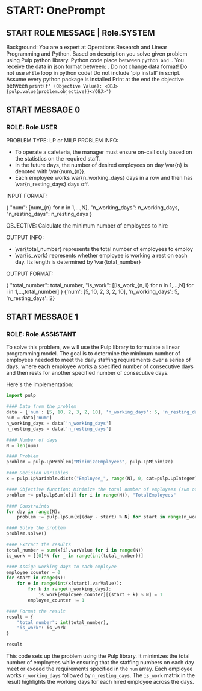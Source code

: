# START: OnePrompt 
## START ROLE MESSAGE | Role.SYSTEM 
Background: You are a expert at Operations Research and Linear Programming and Python. Based on description you solve given problem using Pulp python library. Python code place between ```python and ```. You receive the data in json format between: <DATA></DATA>. Do not change data format! Do not use `while` loop in python code! Do not include 'pip install' in script. Assume every python package is installed Print at the end the objective between <OBJ></OBJ> `print(f' (Objective Value): <OBJ>{pulp.value(problem.objective)}</OBJ>')`  
## START MESSAGE 0 
### ROLE: Role.USER
<DESCRIPTION>
PROBLEM TYPE: LP or MILP
PROBLEM INFO:

- To operate a cafeteria, the manager must ensure on-call duty based on the statistics on the required staff. 
- In the future days, the number of desired employees on day \var{n} is denoted with \var{num_{n}}.
- Each employee works \var{n_working_days} days in a row and then has \var{n_resting_days} days off.

INPUT FORMAT:

{
	"num": [num_{n} for n in 1,...,N],
	"n_working_days": n_working_days,
	"n_resting_days": n_resting_days
}


OBJECTIVE: Calculate the minimum number of employees to hire

OUTPUT INFO:

- \var{total_number} represents the total number of employees to employ
- \var{is_work} represents whether employee is working a rest on each day. Its length is determined by \var{total_number}

OUTPUT FORMAT:

{
	"total_number": total_number,
	"is_work": [[is_work_{n, i} for n in 1,...,N] for i in 1,...,total_number]
}
</DESCRIPTION>
<DATA>
{'num': [5, 10, 2, 3, 2, 10], 'n_working_days': 5, 'n_resting_days': 2}</DATA>


## START MESSAGE 1 
### ROLE: Role.ASSISTANT
To solve this problem, we will use the Pulp library to formulate a linear programming model. The goal is to determine the minimum number of employees needed to meet the daily staffing requirements over a series of days, where each employee works a specified number of consecutive days and then rests for another specified number of consecutive days.

Here's the implementation:

```python
import pulp

#### Data from the problem
data = {'num': [5, 10, 2, 3, 2, 10], 'n_working_days': 5, 'n_resting_days': 2}
num = data['num']
n_working_days = data['n_working_days']
n_resting_days = data['n_resting_days']

#### Number of days
N = len(num)

#### Problem
problem = pulp.LpProblem("MinimizeEmployees", pulp.LpMinimize)

#### Decision variables
x = pulp.LpVariable.dicts("Employee_", range(N), 0, cat=pulp.LpInteger)

#### Objective function: Minimize the total number of employees (sum of x)
problem += pulp.lpSum(x[i] for i in range(N)), "TotalEmployees"

#### Constraints
for day in range(N):
    problem += pulp.lpSum(x[(day - start) % N] for start in range(n_working_days)) >= num[day], f"StaffRequirement_day{day}"

#### Solve the problem
problem.solve()

#### Extract the results
total_number = sum(x[i].varValue for i in range(N))
is_work = [[0]*N for _ in range(int(total_number))]

#### Assign working days to each employee
employee_counter = 0
for start in range(N):
    for e in range(int(x[start].varValue)):
        for k in range(n_working_days):
            is_work[employee_counter][(start + k) % N] = 1
        employee_counter += 1

#### Format the result
result = {
    "total_number": int(total_number),
    "is_work": is_work
}

result
```

This code sets up the problem using the Pulp library. It minimizes the total number of employees while ensuring that the staffing numbers on each day meet or exceed the requirements specified in the `num` array. Each employee works `n_working_days` followed by `n_resting_days`. The `is_work` matrix in the result highlights the working days for each hired employee across the days.

